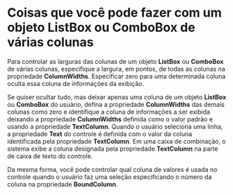 
# Coisas que você pode fazer com um objeto ListBox ou ComboBox de várias colunas

Para controlar as larguras das colunas de um objeto  **ListBox** ou **ComboBox** de várias colunas, especifique a largura, em pontos, de todas as colunas na propriedade **ColumnWidths**. Especificar zero para uma determinada coluna oculta essa coluna de informações da exibição.

Se quiser ocultar tudo, mas deixar apenas uma coluna de um objeto  **ListBox** ou **ComboBox** do usuário, defina a propriedade **ColumnWidths** das demais colunas como zero e identifique a coluna de informações a ser exibida deixando a propriedade **ColumnWidths** definida como o valor padrão e usando a propriedade **TextColumn**. Quando o usuário seleciona uma linha, a propriedade **Text** do controle é definida com o valor da coluna identificada pela propriedade **TextColumn**. Em uma caixa de combinação, o sistema exibe a coluna designada pela propriedade **TextColumn** na parte de caixa de texto do controle.

Da mesma forma, você pode controlar qual coluna de valores é usada no controle quando o usuário faz uma seleção especificando o número da coluna na propriedade  **BoundColumn**.

